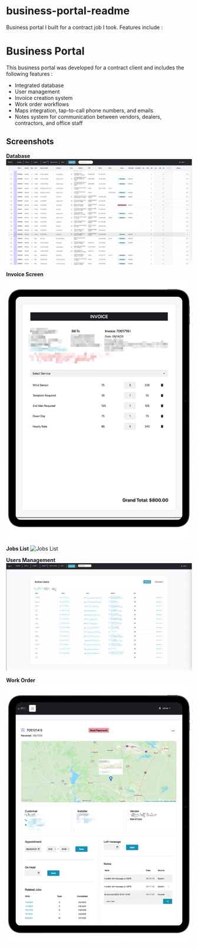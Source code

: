 # business-portal-readme

Business portal I built for a contract job I took. Features include :

 # Business Portal

 This business portal was developed for a contract client and includes the following features :
 - Integrated database
 - User management
 - Invoice creation system
 - Work order workflows
 - Maps integration, tap-to-call phone numbers, and emails
 - Notes system for communication between vendors, dealers, contractors, and office staff

 ## Screenshots

 **Database**
 ![Database Diagram](images/database.png)

 **Invoice Screen**
 ![Invoice Screen](images/invoice.png)

 **Jobs List**
 ![Jobs List](images/jobs-list.png)

 **Users Management**
 ![Users Management](images/users.png)

 **Work Order**
 ![Work Order](images/workorder.png)